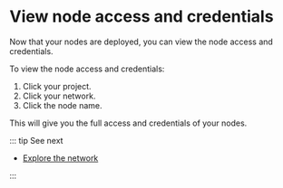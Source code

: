 # View node access and credentials

Now that your nodes are deployed, you can view the node access and credentials.

To view the node access and credentials:

1. Click your project.
1. Click your network.
1. Click the node name.

This will give you the full access and credentials of your nodes.

::: tip See next

* [Explore the network](/quickstart/explore-the-network)

:::
